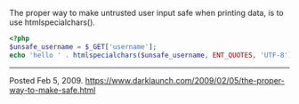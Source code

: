 The proper way to make untrusted user input safe when printing data, is to use htmlspecialchars().

```php
<?php
$unsafe_username = $_GET['username'];
echo 'hello ' . htmlspecialchars($unsafe_username, ENT_QUOTES, 'UTF-8');
```

---


Posted Feb 5, 2009.
https://www.darklaunch.com/2009/02/05/the-proper-way-to-make-safe.html